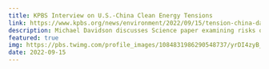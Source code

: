 ```yaml
---
title: KPBS Interview on U.S.-China Clean Energy Tensions
link: https://www.kpbs.org/news/environment/2022/09/15/tension-china-damage-efforts-address-climate-change
description: Michael Davidson discusses Science paper examining risks of decoupling from China
featured: true
img: https://pbs.twimg.com/profile_images/1084831986290548737/yrDI4zyB_400x400.jpg
date: 2022-09-15
---
```


